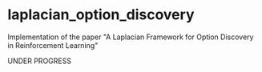 # laplacian_option_discovery
Implementation of the paper "A Laplacian Framework for Option Discovery in Reinforcement Learning"

UNDER PROGRESS
